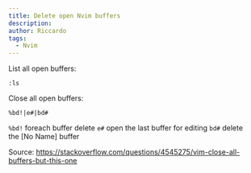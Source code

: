 ```yaml
---
title: Delete open Nvim buffers
description:
author: Riccardo
tags:
  - Nvim
---
```


List all open buffers:

```
:ls
```

Close all open buffers:

```
%bd!|e#|bd#
```

`%bd!` foreach buffer delete
`e#` open the last buffer for editing
`bd#` delete the \[No Name\] buffer

Source: https://stackoverflow.com/questions/4545275/vim-close-all-buffers-but-this-one
